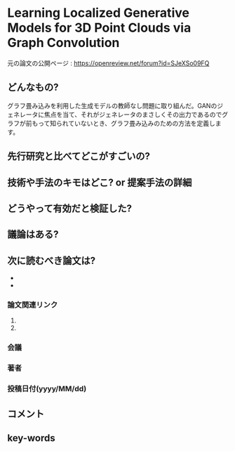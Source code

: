 # Learning Localized Generative Models for 3D Point Clouds via Graph Convolution

元の論文の公開ページ : https://openreview.net/forum?id=SJeXSo09FQ

## どんなもの?
グラフ畳み込みを利用した生成モデルの教師なし問題に取り組んだ。GANのジェネレータに焦点を当て、それがジェネレータのまさしくその出力であるのでグラフが前もって知られていないとき、グラフ畳み込みのための方法を定義します。

## 先行研究と比べてどこがすごいの?

## 技術や手法のキモはどこ? or 提案手法の詳細

## どうやって有効だと検証した?

## 議論はある?

## 次に読むべき論文は?
-
-

### 論文関連リンク
1.
2.

### 会議

### 著者

### 投稿日付(yyyy/MM/dd)

## コメント

## key-words